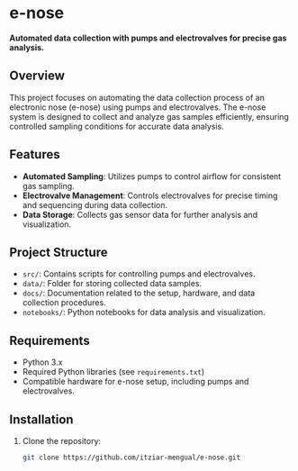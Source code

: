 # e-nose

**Automated data collection with pumps and electrovalves for precise gas analysis.**

## Overview
This project focuses on automating the data collection process of an electronic nose (e-nose) using pumps and electrovalves. The e-nose system is designed to collect and analyze gas samples efficiently, ensuring controlled sampling conditions for accurate data analysis.

## Features
- **Automated Sampling**: Utilizes pumps to control airflow for consistent gas sampling.
- **Electrovalve Management**: Controls electrovalves for precise timing and sequencing during data collection.
- **Data Storage**: Collects gas sensor data for further analysis and visualization.

## Project Structure
- `src/`: Contains scripts for controlling pumps and electrovalves.
- `data/`: Folder for storing collected data samples.
- `docs/`: Documentation related to the setup, hardware, and data collection procedures.
- `notebooks/`: Python notebooks for data analysis and visualization.

## Requirements
- Python 3.x
- Required Python libraries (see `requirements.txt`)
- Compatible hardware for e-nose setup, including pumps and electrovalves.

## Installation
1. Clone the repository:
   ```bash
   git clone https://github.com/itziar-mengual/e-nose.git
